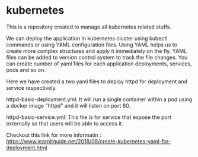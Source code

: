 # kubernetes
This is a repository created to manage all kubernetes related stuffs.

We can deploy the application in kubernetes cluster using kubectl commands or using YAML configuration files.
Using YAML helps us to create more complex structures and apply it immediately on the fly. YAML files can be added to version control system to track the file changes. You can create number of yaml files for each application deployments, services, pods and so on.

Here we have created a two yaml files to deploy httpd for deployment and service respectively.

httpd-basic-deployment.yml:
It will run a single container within a pod using a docker image "httpd" and it will listen on port 80.

httpd-basic-service.yml:
This file is for service that expose the port externally so that users will be able to access it.

Checkout this link for more informatin : https://www.learnitguide.net/2018/08/create-kubernetes-yaml-for-deployment.html
